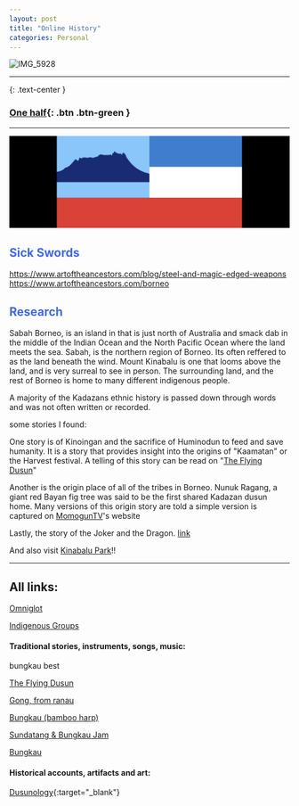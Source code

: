 ```yaml
---
layout: post
title: "Online History"
categories: Personal
---
```



![IMG_5928](/assets/IMG_5928.png)

---

{: .text-center }
### [One half]({{site.baseurl}}/personal/2020-05-21-dusunre/#who-are-the-kadazan-dusun){: .btn .btn-green }

---	



![flag](/assets/flag.png) 







## <span style="color: royalblue; font-weight: bold;">Sick Swords</span>
https://www.artoftheancestors.com/blog/steel-and-magic-edged-weapons
https://www.artoftheancestors.com/borneo


## <span style="color: royalblue; font-weight: bold;">Research</span>

Sabah 
Borneo, is an island in that is just north of Australia and smack dab in the middle of the Indian Ocean and the North Pacific Ocean where the land meets the sea. Sabah, is the northern region of Borneo. Its often reffered to as the land beneath the wind. Mount Kinabalu is one that looms above the land, and is very surreal to see in person. The surrounding land, and the rest of Borneo is home to many different indigenous people. 


A majority of the Kadazans ethnic history is passed down through words and was not often written or recorded.

 some stories I found:

One story is of Kinoingan and the sacrifice of Huminodun to feed and save humanity. It is a story that provides insight into the origins of "Kaamatan" or the Harvest festival. A telling of this story can be read on "[The Flying Dusun]"

Another is the origin place of all of the tribes in Borneo. Nunuk Ragang, a giant red Bayan fig tree was said to be the first shared Kadazan dusun home. Many versions of this origin story are told a simple version is captured on [MomogunTV]'s website

Lastly, the story of the Joker and the Dragon. 
[link]

And also visit [Kinabalu Park]!!

----



## <span style="color: .text-pink; font-weight: bold;">All links:</span>

[Omniglot]

[Indigenous Groups]

#### <span style="color: .text-pink; font-weight: bold;">Traditional stories, instruments, songs, music:</span> 
bungkau best

[The Flying Dusun] 

[Gong, from ranau]

[Bungkau (bamboo harp)]

[Sundatang & Bungkau Jam]

[Bungkau]

#### <span style="color: .text-pink; font-weight: bold;">Historical accounts, artifacts and art:</span> 

[Dusunology](https://www.facebook.com/sundayak777northborneo){:target="_blank"}




[link]: https://www.flyingdusun.com/004_Features/014_Dragons.htm
[MomogunTV]: https://momoguntv.com/the-legend-of-nunuk-ragang/
[Kinabalu Park]: https://www.sabahparks.org.my/kinabalu-park
[The Flying Dusun]: https://www.flyingdusun.com/004_Features/010_Kaamatan02.htm
[Omniglot]: https://omniglot.com/language/phrases/centraldusun.htm
[Indigenous Groups]: https://factsanddetails.com/indonesia/Minorities_and_Regions/sub6_3f/entry-4015.html
[Dusunology]: https://www.facebook.com/sundayak777northborneo

[Gong, from ranau]: https://www.youtube.com/watch?v=WRpJagNQeuo
[Bungkau (bamboo harp)]:  https://www.youtube.com/watch?v=xXzO2KB3_F0
[Bungkau example 2]: https://www.youtube.com/watch?v=W27fL_lbLR8&t=23s
[Sundatang & Bungkau Jam]: https://www.youtube.com/watch?v=MvIztv26ZKs
[Bungkau]: https://www.youtube.com/watch?v=PjMs-J9vjk0&t=22s




